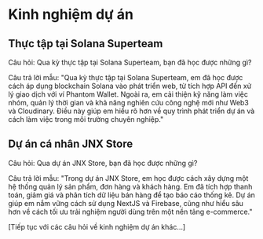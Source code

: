 # Kinh nghiệm dự án

## Thực tập tại Solana Superteam

Câu hỏi: Qua kỳ thực tập tại Solana Superteam, bạn đã học được những gì?

Câu trả lời mẫu:
"Qua kỳ thực tập tại Solana Superteam, em đã học được cách áp dụng blockchain Solana vào phát triển web, từ tích hợp API đến xử lý giao dịch với ví Phantom Wallet. Ngoài ra, em cải thiện kỹ năng làm việc nhóm, quản lý thời gian và khả năng nghiên cứu công nghệ mới như Web3 và Cloudinary. Điều này giúp em hiểu rõ hơn về quy trình phát triển dự án và cách làm việc trong môi trường chuyên nghiệp."

## Dự án cá nhân JNX Store

Câu hỏi: Qua dự án JNX Store, bạn đã học được những gì?

Câu trả lời mẫu:
"Trong dự án JNX Store, em học được cách xây dựng một hệ thống quản lý sản phẩm, đơn hàng và khách hàng. Em đã tích hợp thanh toán, giảm giá và phân tích dữ liệu bán hàng để tạo báo cáo thống kê. Dự án giúp em nắm vững cách sử dụng NextJS và Firebase, cũng như hiểu sâu hơn về cách tối ưu trải nghiệm người dùng trên một nền tảng e-commerce."

[Tiếp tục với các câu hỏi về kinh nghiệm dự án khác...]

